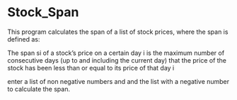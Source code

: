 # Stock_Span
This program calculates the span of a list of stock prices, where the span is defined as:

The span si of a stock’s price on a certain day i is the maximum number of consecutive days (up to
and including the current day) that the price of the stock has been less than or equal to its price of
that day i

enter a list of non negative numbers and and the list with a negative number to calculate the span.
